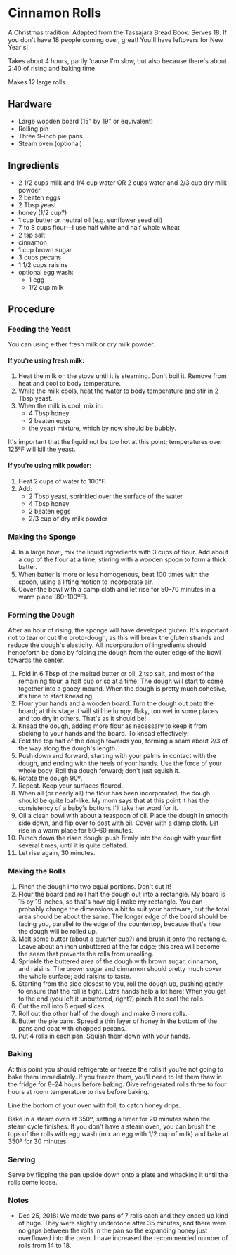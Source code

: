 # Cinnamon Rolls

A Christmas tradition! Adapted from the Tassajara Bread Book. Serves 18. If you don't have 18 people coming over, great! You'll have leftovers for New Year's!

Takes about 4 hours, partly 'cause I'm slow, but also because there's about 2:40 of rising and baking time.

Makes 12 large rolls.

## Hardware

- Large wooden board (15" by 19" or equivalent)
- Rolling pin
- Three 9-inch pie pans
- Steam oven (optional)

## Ingredients

- 2 1/2 cups milk and 1/4 cup water OR 2 cups water and 2/3 cup dry milk powder
- 2 beaten eggs
- 2 Tbsp yeast
- honey (1/2 cup?)
- 1 cup butter or neutral oil (e.g. sunflower seed oil)
- 7 to 8 cups flour—I use half white and half whole wheat
- 2 tsp salt
- cinnamon
- 1 cup brown sugar
- 3 cups pecans
- 1 1/2 cups raisins
- optional egg wash:
  - 1 egg
  - 1/2 cup milk

## Procedure

### Feeding the Yeast

You can using either fresh milk or dry milk powder.

#### If you're using fresh milk:

1. Heat the milk on the stove until it is steaming. Don't boil it. Remove from heat and cool to body temperature.
2. While the milk cools, heat the water to body temperature and stir in 2 Tbsp yeast.
3. When the milk is cool, mix in:
   - 4 Tbsp honey
   - 2 beaten eggs
   - the yeast mixture, which by now should be bubbly.

  It's important that the liquid not be too hot at this point; temperatures over 125ºF will kill the yeast.

#### If you're using milk powder:

1. Heat 2 cups of water to 100°F.
2. Add:
   - 2 Tbsp yeast, sprinkled over the surface of the water
   - 4 Tbsp honey
   - 2 beaten eggs
   - 2/3 cup of dry milk powder

### Making the Sponge

4. In a large bowl, mix the liquid ingredients with 3 cups of flour. Add about a cup of the flour at a time, stirring with a wooden spoon to form a thick batter.
5. When batter is more or less homogenous, beat 100 times with the spoon, using a lifting motion to incorporate air.
6. Cover the bowl with a damp cloth and let rise for 50–70 minutes in a warm place (80–100ºF).

### Forming the Dough

After an hour of rising, the sponge will have developed gluten. It's important not to tear or cut the proto-dough, as this will break the gluten strands and reduce the dough's elasticity. All incorporation of ingredients should henceforth be done by folding the dough from the outer edge of the bowl towards the center.

1. Fold in 6 Tbsp of the melted butter or oil, 2 tsp salt, and most of the remaining flour, a half cup or so at a time. The dough will start to come together into a gooey mound. When the dough is pretty much cohesive, it's time to start kneading.
2. Flour your hands and a wooden board. Turn the dough out onto the board; at this stage it will still be lumpy, flaky, too wet in some places and too dry in others. That's as it should be!
3. Knead the dough, adding more flour as necessary to keep it from sticking to your hands and the board. To knead effectively:
  1. Fold the top half of the dough towards you, forming a seam about 2/3 of the way along the dough's length.
  2. Push down and forward, starting with your palms in contact with the dough, and ending with the heels of your hands. Use the force of your whole body. Roll the dough forward; don't just squish it.
  3. Rotate the dough 90º.
  4. Repeat. Keep your surfaces floured.
3. When all (or nearly all) the flour has been incorporated, the dough should be quite loaf-like. My mom says that at this point it has the consistency of a baby's bottom. I'll take her word for it.
4. Oil a clean bowl with about a teaspoon of oil. Place the dough in smooth side down, and flip over to coat with oil. Cover with a damp cloth. Let rise in a warm place for 50–60 minutes.
5. Punch down the risen dough: push firmly into the dough with your fist several times, until it is quite deflated.
6. Let rise again, 30 minutes.

### Making the Rolls

1. Pinch the dough into two equal portions. Don't cut it!
2. Flour the board and roll half the dough out into a rectangle. My board is 15 by 19 inches, so that's how big I make my rectangle. You can probably change the dimensions a bit to suit your hardware, but the total area should be about the same. The longer edge of the board should be facing you, parallel to the edge of the countertop, because that's how the dough will be rolled up.
3. Melt some butter (about a quarter cup?) and brush it onto the rectangle. Leave about an inch unbuttered at the far edge; this area will become the seam that prevents the rolls from unrolling.
4. Sprinkle the buttered area of the dough with brown sugar, cinnamon, and raisins. The brown sugar and cinnamon should pretty much cover the whole surface; add raisins to taste.
5. Starting from the side closest to you, roll the dough up, pushing gently to ensure that the roll is tight. Extra hands help a lot here! When you get to the end (you left it unbuttered, right?) pinch it to seal the rolls.
6. Cut the roll into 6 equal slices.
9. Roll out the other half of the dough and make 6 more rolls.
7. Butter the pie pans. Spread a thin layer of honey in the bottom of the pans and coat with chopped pecans.
8. Put 4 rolls in each pan. Squish them down with your hands.

### Baking

At this point you should refrigerate or freeze the rolls if you're not going to bake them immediately. If you freeze them, you'll need to let them thaw in the fridge for 8–24 hours before baking. Give refrigerated rolls three to four hours at room temperature to rise before baking.

Line the bottom of your oven with foil, to catch honey drips.

Bake in a steam oven at 350º, setting a timer for 20 minutes when the steam cycle finishes. If you don't have a steam oven, you can brush the tops of the rolls with egg wash (mix an egg with 1/2 cup of milk) and bake at 350º for 30 minutes.

### Serving

Serve by flipping the pan upside down onto a plate and whacking it until the rolls come loose.

### Notes

- Dec 25, 2018: We made two pans of 7 rolls each and they ended up kind of huge. They were slightly underdone after 35 minutes, and there were no gaps between the rolls in the pan so the expanding honey just overflowed into the oven. I have increased the recommended number of rolls from 14 to 18.
